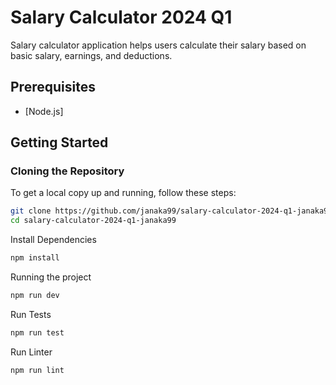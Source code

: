 # Salary Calculator 2024 Q1

Salary calculator application helps users calculate their salary based on basic salary, earnings, and deductions.

## Prerequisites

- [Node.js]

## Getting Started

### Cloning the Repository

To get a local copy up and running, follow these steps:

```bash
git clone https://github.com/janaka99/salary-calculator-2024-q1-janaka99
cd salary-calculator-2024-q1-janaka99

```

Install Dependencies

```bash
npm install

```

Running the project

```bash
npm run dev


```

Run Tests

```bash
npm run test


```

Run Linter

```bash
npm run lint
```
